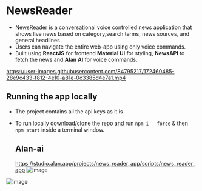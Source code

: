 # NewsReader

- NewsReader is a conversational voice controlled news application that shows live news based on category,search terms, news sources, and general headlines .
- Users can navigate the entire web-app using only voice commands.
- Built using **ReactJS** for frontend **Material UI** for styling, **NewsAPI** to fetch the news and **Alan AI** for voice commands.
 
https://user-images.githubusercontent.com/84795217/172460485-28e9c433-f812-4e10-a81e-0c3385d4e7a1.mp4


## Running the app locally






- The project contains all the api keys as it is
- To run locally download/clone the repo and run
  `npm i --force`
  & then
  `npm start`
  inside a terminal window.
  
  ## Alan-ai
  https://studio.alan.app/projects/news_reader_app/scripts/news_reader_app
![image](https://user-images.githubusercontent.com/84795217/172461122-3ab8e438-e51e-4f30-937e-169997fe1fc4.png)

![image](https://user-images.githubusercontent.com/84795217/172461410-5b832fe8-123f-4cb3-8f60-ee993cdafa61.png)
